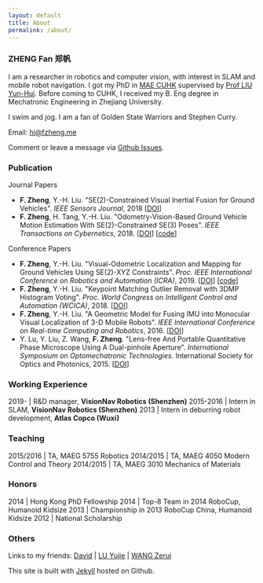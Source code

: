 ```yaml
---
layout: default
title: About
permalink: /about/
---
```


### ZHENG Fan 郑帆

I am a researcher in robotics and computer vision, with interest in SLAM and mobile robot navigation.
I got my PhD in [MAE CUHK](http://www.mae.cuhk.edu.hk) supervised by [Prof LIU Yun-Hui](http://www.mae.cuhk.edu.hk/people/list.php?name=yhliu).
Before coming to CUHK, I received my B. Eng degree in Mechatronic Engineering in Zhejiang University.

I swim and jog. I am a fan of Golden State Warriors and Stephen Curry.

Email: [hi@fzheng.me](mailto:hi@fzheng.me)

Comment or leave a message via [Github Issues](https://github.com/izhengfan/izhengfan.github.io/issues).

### Publication

Journal Papers

* __F. Zheng__, Y.-H. Liu. "SE(2)-Constrained Visual Inertial Fusion for Ground Vehicles". _IEEE Sensors Journal_, 2018 \[[DOI](https://doi.org/10.1109/JSEN.2018.2873055)\]
* __F. Zheng__, H. Tang, Y.-H. Liu. "Odometry-Vision-Based Ground Vehicle Motion Estimation With SE(2)-Constrained SE(3) Poses". _IEEE Transactions on Cybernetics_, 2018. \[[DOI](https://doi.org/10.1109/TCYB.2018.2831900)\] \[[code](https://github.com/izhengfan/se2clam)\]

Conference Papers

* __F. Zheng__, Y.-H. Liu. "Visual-Odometric Localization and Mapping for Ground Vehicles Using SE(2)-XYZ Constraints". _Proc. IEEE International Conference on Robotics and Automation (ICRA)_, 2019. \[[DOI](https://doi.org/10.1109/ICRA.2019.8793928)\] \[[code](https://github.com/izhengfan/se2lam)\]
* __F. Zheng__, Y.-H. Liu. "Keypoint Matching Outlier Removal with 3DMP Histogram Voting". _Proc. World Congress on Intelligent Control and Automation (WCICA)_, 2018. \[[DOI](https://doi.org/10.1109/WCICA.2018.8630329)\]
* __F. Zheng__, Y.-H. Liu. "A Geometric Model for Fusing IMU into Monocular Visual Localization of 3-D Mobile Robots". _IEEE International Conference on Real-time Computing and Robotics_, 2016. \[[DOI](https://doi.org/10.1109/RCAR.2016.7784043)\]
* Y. Lu, Y. Liu, Z. Wang, __F. Zheng__. "Lens-free And Portable Quantitative Phase Microscope Using A Dual-pinhole Aperture". _International Symposium on Optomechatronic Technologies_. International Society for Optics and Photonics, 2015. \[[DOI](https://doi.org/10.1051/matecconf/20153204002)\]


### Working Experience

2019-     | R&D manager, __VisionNav Robotics (Shenzhen)__
2015-2016 | Intern in SLAM, __VisionNav Robotics (Shenzhen)__
2013 |  Intern in deburring robot development, __Atlas Copco (Wuxi)__

### Teaching

2015/2016	|  TA, MAEG 5755 Robotics
2014/2015   |  TA, MAEG 4050 Modern Control and Theory
2014/2015   |  TA, MAEG 3010 Mechanics of Materials

### Honors

2014	| Hong Kong PhD Fellowship
2014	| Top-8 Team in 2014 RoboCup, Humanoid Kidsize
2013	| Championship in 2013 RoboCup China, Humanoid Kidsize
2012	| National Scholarship

### Others

Links to my friends: [David](https://www.polyu.edu.hk/me/david/) \| [LU Yujie](https://ytdonkey3456.wixsite.com/yjlu/) \| [WANG Zerui](http://www.wangzerui.com)

This site is built with [Jekyll](http://jekyllrb.com/) hosted on Github.
